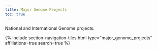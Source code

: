 ```yaml
---
title: Major Genome Projects
toc: true
---
```


National and International Genome projects.

{% include section-navigation-tiles.html type="major_genome_projects" affiliations=true search=true %} 
